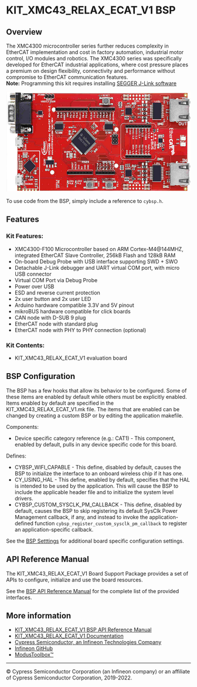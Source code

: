 # KIT_XMC43_RELAX_ECAT_V1 BSP

## Overview

The XMC4300 microcontroller series further reduces complexity in EtherCAT implementation and cost in factory automation, industrial motor control, I/O modules and robotics. The XMC4300 series was specifically developed for EtherCAT industrial applications, where cost pressure places a premium on design flexibility, connectivity and performance without compromise to EtherCAT communication features.     
**Note:**
Programming this kit requires installing 
[SEGGER J-Link software](https://www.segger.com/downloads/jlink/#J-LinkSoftwareAndDocumentationPack)

![](docs/html/board.png)

To use code from the BSP, simply include a reference to `cybsp.h`.

## Features

### Kit Features:

* XMC4300-F100 Microcontroller based on ARM Cortex-M4@144MHZ, integrated EtherCAT Slave Controller, 256kB Flash and 128kB RAM
* On-board Debug Probe with USB interface supporting SWD + SWO
* Detachable J-Link debugger and UART virtual COM port, with micro USB connector
* Virtual COM Port via Debug Probe
* Power over USB
* ESD and reverse current protection
* 2x user button and 2x user LED
* Arduino hardware compatible 3.3V and 5V pinout
* mikroBUS hardware compatible for click boards
* CAN node with D-SUB 9 plug
* EtherCAT node with standard plug
* EtherCAT node with PHY to PHY connection (optional)

### Kit Contents:

* KIT_XMC43_RELAX_ECAT_V1 evaluation board

## BSP Configuration

The BSP has a few hooks that allow its behavior to be configured. Some of these items are enabled by default while others must be explicitly enabled. Items enabled by default are specified in the KIT_XMC43_RELAX_ECAT_V1.mk file. The items that are enabled can be changed by creating a custom BSP or by editing the application makefile.

Components:
* Device specific category reference (e.g.: CAT1) - This component, enabled by default, pulls in any device specific code for this board.

Defines:
* CYBSP_WIFI_CAPABLE - This define, disabled by default, causes the BSP to initialize the interface to an onboard wireless chip if it has one.
* CY_USING_HAL - This define, enabled by default, specifies that the HAL is intended to be used by the application. This will cause the BSP to include the applicable header file and to initialize the system level drivers.
* CYBSP_CUSTOM_SYSCLK_PM_CALLBACK - This define, disabled by default, causes the BSP to skip registering its default SysClk Power Management callback, if any, and instead to invoke the application-defined function `cybsp_register_custom_sysclk_pm_callback` to register an application-specific callback.



See the [BSP Setttings][settings] for additional board specific configuration settings.

## API Reference Manual

The KIT_XMC43_RELAX_ECAT_V1 Board Support Package provides a set of APIs to configure, initialize and use the board resources.

See the [BSP API Reference Manual][api] for the complete list of the provided interfaces.

## More information
* [KIT_XMC43_RELAX_ECAT_V1 BSP API Reference Manual][api]
* [KIT_XMC43_RELAX_ECAT_V1 Documentation](https://www.infineon.com/cms/en/product/evaluation-boards/kit_xmc43_relax_ecat_v1/)
* [Cypress Semiconductor, an Infineon Technologies Company](http://www.cypress.com)
* [Infineon GitHub](https://github.com/infineon)
* [ModusToolbox™](https://www.cypress.com/products/modustoolbox-software-environment)

[api]: https://infineon.github.io/TARGET_KIT_XMC43_RELAX_ECAT_V1/html/modules.html
[settings]: https://infineon.github.io/TARGET_KIT_XMC43_RELAX_ECAT_V1/html/md_bsp_settings.html

---
© Cypress Semiconductor Corporation (an Infineon company) or an affiliate of Cypress Semiconductor Corporation, 2019-2022.